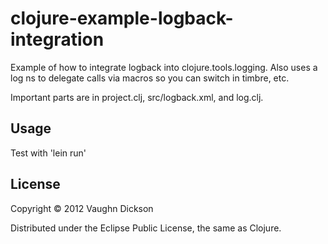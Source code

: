 # clojure-example-logback-integration

Example of how to integrate logback into clojure.tools.logging. Also uses a log ns to delegate calls via macros so you can switch in timbre, etc.

Important parts are in project.clj, src/logback.xml, and log.clj.

## Usage

Test with 'lein run'

## License

Copyright © 2012 Vaughn Dickson

Distributed under the Eclipse Public License, the same as Clojure.
